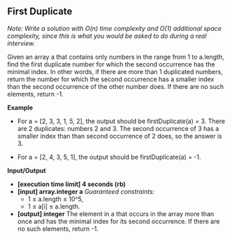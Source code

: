 ## First Duplicate

_Note: Write a solution with O(n) time complexity and O(1) additional space complexity, since this is what you would be asked to do during a real interview._

Given an array a that contains only numbers in the range from 1 to a.length, find the first duplicate number for which the second occurrence has the minimal index. In other words, if there are more than 1 duplicated numbers, return the number for which the second occurrence has a smaller index than the second occurrence of the other number does. If there are no such elements, return -1.

**Example**

- For a = [2, 3, 3, 1, 5, 2], the output should be firstDuplicate(a) = 3. There are 2 duplicates: numbers 2 and 3. The second occurrence of 3 has a smaller index than than second occurrence of 2 does, so the answer is 3.

- For a = [2, 4, 3, 5, 1], the output should be  firstDuplicate(a) = -1.

**Input/Output**

- **[execution time limit] 4 seconds (rb)**
- **[input] array.integer a** _Guaranteed constraints:_  
  - 1 ≤ a.length ≤ 10^5,
  - 1 ≤ a[i] ≤ a.length.
- **[output] integer** The element in a that occurs in the array more than once and has the minimal index for its second occurrence. If there are no such elements, return -1.
